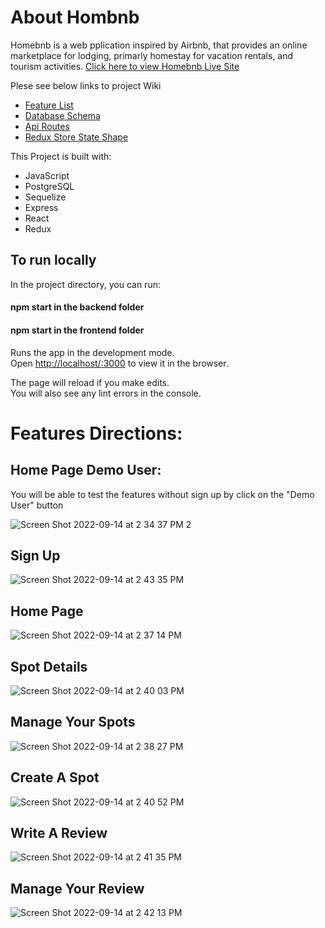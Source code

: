 # About Hombnb

Homebnb is a web pplication inspired by Airbnb, that provides an online marketplace for lodging, primarly homestay for vacation rentals, and tourism activities.
[Click here to view Homebnb Live Site](https://airbnb-kk.herokuapp.com/)



Plese see below links to project Wiki

* [Feature List](https://github.com/katyky14/AirBnB/wiki/Feature-List)
* [Database Schema](https://github.com/katyky14/AirBnB/wiki/Database-Schema)
* [Api Routes](https://github.com/katyky14/AirBnB/wiki/API-Documentation)
* [Redux Store State Shape](https://github.com/katyky14/AirBnB/wiki/Redux-Store-Shape)

This Project is built with:
* JavaScript
* PostgreSQL
* Sequelize
* Express
* React
* Redux

## To run locally
In the project directory, you can run:

#### npm start in the backend folder
#### npm start in the frontend folder

Runs the app in the development mode.\
Open [http://localhost/:3000](http//localhost:3000) to view it in the browser.

The page will reload if you make edits.\
You will also see any lint errors in the console.




# Features Directions:

## Home Page Demo User:

You will be able to test the features without sign up by click on the "Demo User" button

![Screen Shot 2022-09-14 at 2 34 37 PM 2](https://user-images.githubusercontent.com/73508540/190266928-af7ac58c-d5c5-4a8f-ac3d-147878fd2d7d.png)

## Sign Up

![Screen Shot 2022-09-14 at 2 43 35 PM](https://user-images.githubusercontent.com/73508540/190268172-20285979-9049-4f66-be07-9bb1b494675d.png)


## Home Page

![Screen Shot 2022-09-14 at 2 37 14 PM](https://user-images.githubusercontent.com/73508540/190267250-65ad6acd-1605-4003-a9d4-b4734c828fe3.png)

## Spot Details

![Screen Shot 2022-09-14 at 2 40 03 PM](https://user-images.githubusercontent.com/73508540/190267622-e1d3a9a2-6e44-44ea-bc8b-1f39f09f67e6.png)


## Manage Your Spots

![Screen Shot 2022-09-14 at 2 38 27 PM](https://user-images.githubusercontent.com/73508540/190267441-beb60cd9-5da1-4966-9994-58b8308fc16f.png)

## Create A Spot

![Screen Shot 2022-09-14 at 2 40 52 PM](https://user-images.githubusercontent.com/73508540/190267742-86b760c9-29a6-4cc4-a38f-a0a961b9589b.png)

## Write A Review


![Screen Shot 2022-09-14 at 2 41 35 PM](https://user-images.githubusercontent.com/73508540/190267883-d599daee-3f10-4029-8cc5-1c10e6a642c8.png)


## Manage Your Review

![Screen Shot 2022-09-14 at 2 42 13 PM](https://user-images.githubusercontent.com/73508540/190267959-54cbf5d4-a63a-4f3c-a727-2c8cb885b8bf.png)









